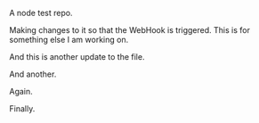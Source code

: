 A node test repo.

Making changes to it so that the WebHook is triggered.  This is for something else I am working on.

And this is another update to the file.

And another.

Again.

Finally.
